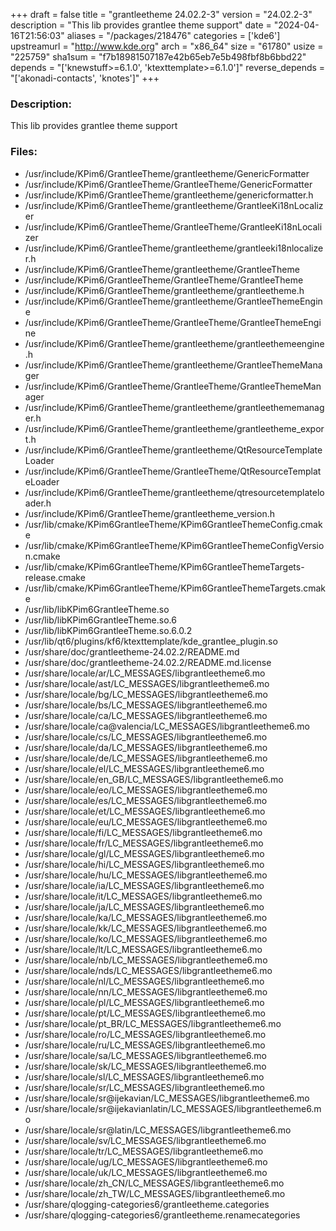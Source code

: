 +++
draft = false
title = "grantleetheme 24.02.2-3"
version = "24.02.2-3"
description = "This lib provides grantlee theme support"
date = "2024-04-16T21:56:03"
aliases = "/packages/218476"
categories = ['kde6']
upstreamurl = "http://www.kde.org"
arch = "x86_64"
size = "61780"
usize = "225759"
sha1sum = "f7b18981507187e42b65eb7e5b498fbf8b6bbd22"
depends = "['knewstuff>=6.1.0', 'ktexttemplate>=6.1.0']"
reverse_depends = "['akonadi-contacts', 'knotes']"
+++
### Description: 
This lib provides grantlee theme support

### Files: 
* /usr/include/KPim6/GrantleeTheme/grantleetheme/GenericFormatter
* /usr/include/KPim6/GrantleeTheme/GrantleeTheme/GenericFormatter
* /usr/include/KPim6/GrantleeTheme/grantleetheme/genericformatter.h
* /usr/include/KPim6/GrantleeTheme/grantleetheme/GrantleeKi18nLocalizer
* /usr/include/KPim6/GrantleeTheme/GrantleeTheme/GrantleeKi18nLocalizer
* /usr/include/KPim6/GrantleeTheme/grantleetheme/grantleeki18nlocalizer.h
* /usr/include/KPim6/GrantleeTheme/grantleetheme/GrantleeTheme
* /usr/include/KPim6/GrantleeTheme/GrantleeTheme/GrantleeTheme
* /usr/include/KPim6/GrantleeTheme/grantleetheme/grantleetheme.h
* /usr/include/KPim6/GrantleeTheme/grantleetheme/GrantleeThemeEngine
* /usr/include/KPim6/GrantleeTheme/GrantleeTheme/GrantleeThemeEngine
* /usr/include/KPim6/GrantleeTheme/grantleetheme/grantleethemeengine.h
* /usr/include/KPim6/GrantleeTheme/grantleetheme/GrantleeThemeManager
* /usr/include/KPim6/GrantleeTheme/GrantleeTheme/GrantleeThemeManager
* /usr/include/KPim6/GrantleeTheme/grantleetheme/grantleethememanager.h
* /usr/include/KPim6/GrantleeTheme/grantleetheme/grantleetheme_export.h
* /usr/include/KPim6/GrantleeTheme/grantleetheme/QtResourceTemplateLoader
* /usr/include/KPim6/GrantleeTheme/GrantleeTheme/QtResourceTemplateLoader
* /usr/include/KPim6/GrantleeTheme/grantleetheme/qtresourcetemplateloader.h
* /usr/include/KPim6/GrantleeTheme/grantleetheme_version.h
* /usr/lib/cmake/KPim6GrantleeTheme/KPim6GrantleeThemeConfig.cmake
* /usr/lib/cmake/KPim6GrantleeTheme/KPim6GrantleeThemeConfigVersion.cmake
* /usr/lib/cmake/KPim6GrantleeTheme/KPim6GrantleeThemeTargets-release.cmake
* /usr/lib/cmake/KPim6GrantleeTheme/KPim6GrantleeThemeTargets.cmake
* /usr/lib/libKPim6GrantleeTheme.so
* /usr/lib/libKPim6GrantleeTheme.so.6
* /usr/lib/libKPim6GrantleeTheme.so.6.0.2
* /usr/lib/qt6/plugins/kf6/ktexttemplate/kde_grantlee_plugin.so
* /usr/share/doc/grantleetheme-24.02.2/README.md
* /usr/share/doc/grantleetheme-24.02.2/README.md.license
* /usr/share/locale/ar/LC_MESSAGES/libgrantleetheme6.mo
* /usr/share/locale/ast/LC_MESSAGES/libgrantleetheme6.mo
* /usr/share/locale/bg/LC_MESSAGES/libgrantleetheme6.mo
* /usr/share/locale/bs/LC_MESSAGES/libgrantleetheme6.mo
* /usr/share/locale/ca/LC_MESSAGES/libgrantleetheme6.mo
* /usr/share/locale/ca@valencia/LC_MESSAGES/libgrantleetheme6.mo
* /usr/share/locale/cs/LC_MESSAGES/libgrantleetheme6.mo
* /usr/share/locale/da/LC_MESSAGES/libgrantleetheme6.mo
* /usr/share/locale/de/LC_MESSAGES/libgrantleetheme6.mo
* /usr/share/locale/el/LC_MESSAGES/libgrantleetheme6.mo
* /usr/share/locale/en_GB/LC_MESSAGES/libgrantleetheme6.mo
* /usr/share/locale/eo/LC_MESSAGES/libgrantleetheme6.mo
* /usr/share/locale/es/LC_MESSAGES/libgrantleetheme6.mo
* /usr/share/locale/et/LC_MESSAGES/libgrantleetheme6.mo
* /usr/share/locale/eu/LC_MESSAGES/libgrantleetheme6.mo
* /usr/share/locale/fi/LC_MESSAGES/libgrantleetheme6.mo
* /usr/share/locale/fr/LC_MESSAGES/libgrantleetheme6.mo
* /usr/share/locale/gl/LC_MESSAGES/libgrantleetheme6.mo
* /usr/share/locale/hi/LC_MESSAGES/libgrantleetheme6.mo
* /usr/share/locale/hu/LC_MESSAGES/libgrantleetheme6.mo
* /usr/share/locale/ia/LC_MESSAGES/libgrantleetheme6.mo
* /usr/share/locale/it/LC_MESSAGES/libgrantleetheme6.mo
* /usr/share/locale/ja/LC_MESSAGES/libgrantleetheme6.mo
* /usr/share/locale/ka/LC_MESSAGES/libgrantleetheme6.mo
* /usr/share/locale/kk/LC_MESSAGES/libgrantleetheme6.mo
* /usr/share/locale/ko/LC_MESSAGES/libgrantleetheme6.mo
* /usr/share/locale/lt/LC_MESSAGES/libgrantleetheme6.mo
* /usr/share/locale/nb/LC_MESSAGES/libgrantleetheme6.mo
* /usr/share/locale/nds/LC_MESSAGES/libgrantleetheme6.mo
* /usr/share/locale/nl/LC_MESSAGES/libgrantleetheme6.mo
* /usr/share/locale/nn/LC_MESSAGES/libgrantleetheme6.mo
* /usr/share/locale/pl/LC_MESSAGES/libgrantleetheme6.mo
* /usr/share/locale/pt/LC_MESSAGES/libgrantleetheme6.mo
* /usr/share/locale/pt_BR/LC_MESSAGES/libgrantleetheme6.mo
* /usr/share/locale/ro/LC_MESSAGES/libgrantleetheme6.mo
* /usr/share/locale/ru/LC_MESSAGES/libgrantleetheme6.mo
* /usr/share/locale/sa/LC_MESSAGES/libgrantleetheme6.mo
* /usr/share/locale/sk/LC_MESSAGES/libgrantleetheme6.mo
* /usr/share/locale/sl/LC_MESSAGES/libgrantleetheme6.mo
* /usr/share/locale/sr/LC_MESSAGES/libgrantleetheme6.mo
* /usr/share/locale/sr@ijekavian/LC_MESSAGES/libgrantleetheme6.mo
* /usr/share/locale/sr@ijekavianlatin/LC_MESSAGES/libgrantleetheme6.mo
* /usr/share/locale/sr@latin/LC_MESSAGES/libgrantleetheme6.mo
* /usr/share/locale/sv/LC_MESSAGES/libgrantleetheme6.mo
* /usr/share/locale/tr/LC_MESSAGES/libgrantleetheme6.mo
* /usr/share/locale/ug/LC_MESSAGES/libgrantleetheme6.mo
* /usr/share/locale/uk/LC_MESSAGES/libgrantleetheme6.mo
* /usr/share/locale/zh_CN/LC_MESSAGES/libgrantleetheme6.mo
* /usr/share/locale/zh_TW/LC_MESSAGES/libgrantleetheme6.mo
* /usr/share/qlogging-categories6/grantleetheme.categories
* /usr/share/qlogging-categories6/grantleetheme.renamecategories
